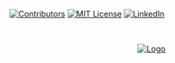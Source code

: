 <!--
*** Thanks for checking out this README Template. If you have a suggestion that would
*** make this better please fork the repo and create a pull request or simple open
*** an issue with the tag "enhancement".
*** Thanks again! Now go create something AMAZING! :D
-->

<!-- PROJECT SHIELDS -->
<!--
*** I'm using markdown "reference style" links for readability.
*** Reference links are enclosed in brackets [ ] instead of parentheses ( ).
*** See the bottom of this document for the declaration of the reference variables
*** for build-url, contributors-url, etc. This is an optional, concise syntax you may use.
*** https://www.markdownguide.org/basic-syntax/#reference-style-links
-->

<!-- [![Build Status][build-shield]][build-url]-->
[![Contributors][contributors-shield]][contributors-url]
[![MIT License][license-shield]][license-url]
[![LinkedIn][linkedin-shield]][linkedin-url]

<!-- PROJECT LOGO -->
<br />
<p align="center">
  <a href="https://github.com/jamessom/readme-template/">
    <img src="https://i.imgur.com/fO8fKaD.png?1" alt="Logo">
  </a>
</p>


<!-- MARKDOWN LINKS & IMAGES -->
<!-- https://www.markdownguide.org/basic-syntax/#reference-style-links -->
<!--
[coverage-url]:
[coverage-shield]: https://img.shields.io/codecov/c/github/jamessom/readme-template.svg?style=flat-square
[build-url]: #
[build-shield]: https://img.shields.io/badge/build-passing-brightgreen.svg?style=flat-square
[product-screenshot]: #
-->
[contributors-shield]: https://img.shields.io/badge/contributors-1-orange.svg?style=flat-square
[contributors-url]: https://github.com/jamessom/readme-template/graphs/contributors

[license-shield]: https://img.shields.io/badge/license-MIT-blue.svg?style=flat-square
[license-url]: https://choosealicense.com/licenses/mit

[linkedin-shield]: https://img.shields.io/badge/-LinkedIn-black.svg?style=flat-square&logo=linkedin&colorB=555
[linkedin-url]: https://www.linkedin.com/in/jamessomqueiroz/
